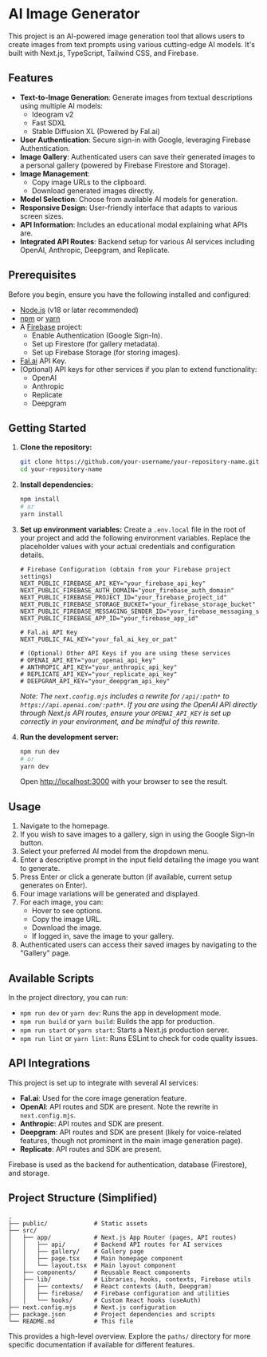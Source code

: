 # AI Image Generator

This project is an AI-powered image generation tool that allows users to create images from text prompts using various cutting-edge AI models. It's built with Next.js, TypeScript, Tailwind CSS, and Firebase.

## Features

*   **Text-to-Image Generation**: Generate images from textual descriptions using multiple AI models:
    *   Ideogram v2
    *   Fast SDXL
    *   Stable Diffusion XL
    (Powered by Fal.ai)
*   **User Authentication**: Secure sign-in with Google, leveraging Firebase Authentication.
*   **Image Gallery**: Authenticated users can save their generated images to a personal gallery (powered by Firebase Firestore and Storage).
*   **Image Management**:
    *   Copy image URLs to the clipboard.
    *   Download generated images directly.
*   **Model Selection**: Choose from available AI models for generation.
*   **Responsive Design**: User-friendly interface that adapts to various screen sizes.
*   **API Information**: Includes an educational modal explaining what APIs are.
*   **Integrated API Routes**: Backend setup for various AI services including OpenAI, Anthropic, Deepgram, and Replicate.

## Prerequisites

Before you begin, ensure you have the following installed and configured:

*   [Node.js](https://nodejs.org/) (v18 or later recommended)
*   [npm](https://www.npmjs.com/) or [yarn](https://yarnpkg.com/)
*   A [Firebase](https://firebase.google.com/) project:
    *   Enable Authentication (Google Sign-In).
    *   Set up Firestore (for gallery metadata).
    *   Set up Firebase Storage (for storing images).
*   [Fal.ai](https://fal.ai/) API Key.
*   (Optional) API keys for other services if you plan to extend functionality:
    *   OpenAI
    *   Anthropic
    *   Replicate
    *   Deepgram

## Getting Started

1.  **Clone the repository:**
    ```bash
    git clone https://github.com/your-username/your-repository-name.git
    cd your-repository-name
    ```

2.  **Install dependencies:**
    ```bash
    npm install
    # or
    yarn install
    ```

3.  **Set up environment variables:**
    Create a `.env.local` file in the root of your project and add the following environment variables. Replace the placeholder values with your actual credentials and configuration details.

    ```env
    # Firebase Configuration (obtain from your Firebase project settings)
    NEXT_PUBLIC_FIREBASE_API_KEY="your_firebase_api_key"
    NEXT_PUBLIC_FIREBASE_AUTH_DOMAIN="your_firebase_auth_domain"
    NEXT_PUBLIC_FIREBASE_PROJECT_ID="your_firebase_project_id"
    NEXT_PUBLIC_FIREBASE_STORAGE_BUCKET="your_firebase_storage_bucket"
    NEXT_PUBLIC_FIREBASE_MESSAGING_SENDER_ID="your_firebase_messaging_sender_id"
    NEXT_PUBLIC_FIREBASE_APP_ID="your_firebase_app_id"

    # Fal.ai API Key
    NEXT_PUBLIC_FAL_KEY="your_fal_ai_key_or_pat"

    # (Optional) Other API Keys if you are using these services
    # OPENAI_API_KEY="your_openai_api_key"
    # ANTHROPIC_API_KEY="your_anthropic_api_key"
    # REPLICATE_API_KEY="your_replicate_api_key"
    # DEEPGRAM_API_KEY="your_deepgram_api_key"
    ```
    *Note: The `next.config.mjs` includes a rewrite for `/api/:path*` to `https://api.openai.com/:path*`. If you are using the OpenAI API directly through Next.js API routes, ensure your `OPENAI_API_KEY` is set up correctly in your environment, and be mindful of this rewrite.*

4.  **Run the development server:**
    ```bash
    npm run dev
    # or
    yarn dev
    ```
    Open [http://localhost:3000](http://localhost:3000) with your browser to see the result.

## Usage

1.  Navigate to the homepage.
2.  If you wish to save images to a gallery, sign in using the Google Sign-In button.
3.  Select your preferred AI model from the dropdown menu.
4.  Enter a descriptive prompt in the input field detailing the image you want to generate.
5.  Press Enter or click a generate button (if available, current setup generates on Enter).
6.  Four image variations will be generated and displayed.
7.  For each image, you can:
    *   Hover to see options.
    *   Copy the image URL.
    *   Download the image.
    *   If logged in, save the image to your gallery.
8.  Authenticated users can access their saved images by navigating to the "Gallery" page.

## Available Scripts

In the project directory, you can run:

*   `npm run dev` or `yarn dev`: Runs the app in development mode.
*   `npm run build` or `yarn build`: Builds the app for production.
*   `npm run start` or `yarn start`: Starts a Next.js production server.
*   `npm run lint` or `yarn lint`: Runs ESLint to check for code quality issues.

## API Integrations

This project is set up to integrate with several AI services:

*   **Fal.ai**: Used for the core image generation feature.
*   **OpenAI**: API routes and SDK are present. Note the rewrite in `next.config.mjs`.
*   **Anthropic**: API routes and SDK are present.
*   **Deepgram**: API routes and SDK are present (likely for voice-related features, though not prominent in the main image generation page).
*   **Replicate**: API routes and SDK are present.

Firebase is used as the backend for authentication, database (Firestore), and storage.

## Project Structure (Simplified)

```
.
├── public/             # Static assets
├── src/
│   ├── app/            # Next.js App Router (pages, API routes)
│   │   ├── api/        # Backend API routes for AI services
│   │   ├── gallery/    # Gallery page
│   │   ├── page.tsx    # Main homepage component
│   │   └── layout.tsx  # Main layout component
│   ├── components/     # Reusable React components
│   ├── lib/            # Libraries, hooks, contexts, Firebase utils
│   │   ├── contexts/   # React contexts (Auth, Deepgram)
│   │   ├── firebase/   # Firebase configuration and utilities
│   │   └── hooks/      # Custom React hooks (useAuth)
├── next.config.mjs     # Next.js configuration
├── package.json        # Project dependencies and scripts
└── README.md           # This file
```

This provides a high-level overview. Explore the `paths/` directory for more specific documentation if available for different features.
